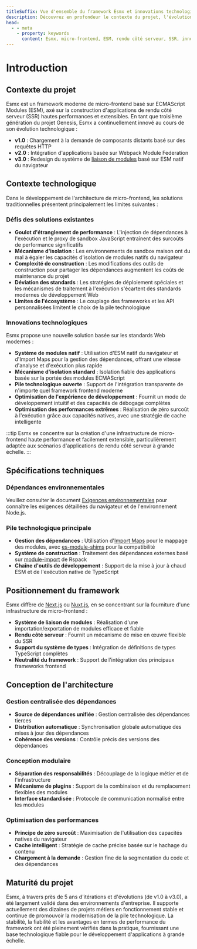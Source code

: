 ```yaml
---
titleSuffix: Vue d'ensemble du framework Esmx et innovations technologiques
description: Découvrez en profondeur le contexte du projet, l'évolution technologique et les avantages clés du framework de micro-frontend Esmx, et explorez une solution moderne de rendu côté serveur basée sur ESM.
head:
  - - meta
    - property: keywords
      content: Esmx, micro-frontend, ESM, rendu côté serveur, SSR, innovation technologique, module federation
---
```


# Introduction

## Contexte du projet
Esmx est un framework moderne de micro-frontend basé sur ECMAScript Modules (ESM), axé sur la construction d'applications de rendu côté serveur (SSR) hautes performances et extensibles. En tant que troisième génération du projet Genesis, Esmx a continuellement innové au cours de son évolution technologique :

- **v1.0** : Chargement à la demande de composants distants basé sur des requêtes HTTP
- **v2.0** : Intégration d'applications basée sur Webpack Module Federation
- **v3.0** : Redesign du système de [liaison de modules](/guide/essentials/module-link) basé sur ESM natif du navigateur

## Contexte technologique
Dans le développement de l'architecture de micro-frontend, les solutions traditionnelles présentent principalement les limites suivantes :

### Défis des solutions existantes
- **Goulot d'étranglement de performance** : L'injection de dépendances à l'exécution et le proxy de sandbox JavaScript entraînent des surcoûts de performance significatifs
- **Mécanisme d'isolation** : Les environnements de sandbox maison ont du mal à égaler les capacités d'isolation de modules natifs du navigateur
- **Complexité de construction** : Les modifications des outils de construction pour partager les dépendances augmentent les coûts de maintenance du projet
- **Déviation des standards** : Les stratégies de déploiement spéciales et les mécanismes de traitement à l'exécution s'écartent des standards modernes de développement Web
- **Limites de l'écosystème** : Le couplage des frameworks et les API personnalisées limitent le choix de la pile technologique

### Innovations technologiques
Esmx propose une nouvelle solution basée sur les standards Web modernes :

- **Système de modules natif** : Utilisation d'ESM natif du navigateur et d'Import Maps pour la gestion des dépendances, offrant une vitesse d'analyse et d'exécution plus rapide
- **Mécanisme d'isolation standard** : Isolation fiable des applications basée sur la portée des modules ECMAScript
- **Pile technologique ouverte** : Support de l'intégration transparente de n'importe quel framework frontend moderne
- **Optimisation de l'expérience de développement** : Fournit un mode de développement intuitif et des capacités de débogage complètes
- **Optimisation des performances extrêmes** : Réalisation de zéro surcoût à l'exécution grâce aux capacités natives, avec une stratégie de cache intelligente

:::tip
Esmx se concentre sur la création d'une infrastructure de micro-frontend haute performance et facilement extensible, particulièrement adaptée aux scénarios d'applications de rendu côté serveur à grande échelle.
:::

## Spécifications techniques

### Dépendances environnementales
Veuillez consulter le document [Exigences environnementales](/guide/start/environment) pour connaître les exigences détaillées du navigateur et de l'environnement Node.js.

### Pile technologique principale
- **Gestion des dépendances** : Utilisation d'[Import Maps](https://caniuse.com/?search=import%20map) pour le mappage des modules, avec [es-module-shims](https://github.com/guybedford/es-module-shims) pour la compatibilité
- **Système de construction** : Traitement des dépendances externes basé sur [module-import](https://rspack.dev/config/externals#externalstypemodule-import) de Rspack
- **Chaîne d'outils de développement** : Support de la mise à jour à chaud ESM et de l'exécution native de TypeScript

## Positionnement du framework
Esmx diffère de [Next.js](https://nextjs.org) ou [Nuxt.js](https://nuxt.com/), en se concentrant sur la fourniture d'une infrastructure de micro-frontend :

- **Système de liaison de modules** : Réalisation d'une importation/exportation de modules efficace et fiable
- **Rendu côté serveur** : Fournit un mécanisme de mise en œuvre flexible du SSR
- **Support du système de types** : Intégration de définitions de types TypeScript complètes
- **Neutralité du framework** : Support de l'intégration des principaux frameworks frontend

## Conception de l'architecture

### Gestion centralisée des dépendances
- **Source de dépendances unifiée** : Gestion centralisée des dépendances tierces
- **Distribution automatique** : Synchronisation globale automatique des mises à jour des dépendances
- **Cohérence des versions** : Contrôle précis des versions des dépendances

### Conception modulaire
- **Séparation des responsabilités** : Découplage de la logique métier et de l'infrastructure
- **Mécanisme de plugins** : Support de la combinaison et du remplacement flexibles des modules
- **Interface standardisée** : Protocole de communication normalisé entre les modules

### Optimisation des performances
- **Principe de zéro surcoût** : Maximisation de l'utilisation des capacités natives du navigateur
- **Cache intelligent** : Stratégie de cache précise basée sur le hachage du contenu
- **Chargement à la demande** : Gestion fine de la segmentation du code et des dépendances

## Maturité du projet
Esmx, à travers près de 5 ans d'itérations et d'évolutions (de v1.0 à v3.0), a été largement validé dans des environnements d'entreprise. Il supporte actuellement des dizaines de projets métiers en fonctionnement stable et continue de promouvoir la modernisation de la pile technologique. La stabilité, la fiabilité et les avantages en termes de performance du framework ont été pleinement vérifiés dans la pratique, fournissant une base technologique fiable pour le développement d'applications à grande échelle.